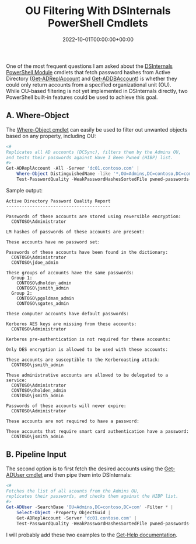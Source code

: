 ﻿---
ref: dsinternals-ou-filtering
title: OU Filtering With&nbsp;DSInternals PowerShell Cmdlets
date: '2022-10-01T00:00:00+00:00'
layout: post
lang: en
image: /assets/images/HIBP.png
permalink: /en/dsinternals-ou-filtering/
---

One of&nbsp;the&nbsp;most frequent questions I&nbsp;am asked about the&nbsp;[DSInternals PowerShell Module](https://github.com/MichaelGrafnetter/DSInternals) cmdlets that&nbsp;fetch password hashes from&nbsp;Active Directory ([Get-ADReplAccount](https://github.com/MichaelGrafnetter/DSInternals/blob/master/Documentation/PowerShell/Get-ADReplAccount.md#get-adreplaccount) and&nbsp;[Get-ADDBAccount](https://github.com/MichaelGrafnetter/DSInternals/blob/master/Documentation/PowerShell/Get-ADDBAccount.md#get-addbaccount)) is&nbsp;whether&nbsp;they could only return accounts from&nbsp;a&nbsp;specified organizational unit (OU). While&nbsp;OU-based filtering is&nbsp;not yet&nbsp;implemented in&nbsp;DSInternals directly, two PowerShell built-in features could be&nbsp;used to&nbsp;achieve this&nbsp;goal.

## A. Where-Object

The [Where-Object cmdlet](https://learn.microsoft.com/en-us/powershell/module/microsoft.powershell.core/where-object?view=powershell-5.1) can easily be&nbsp;used to&nbsp;filter out unwanted objects based on any property, including OU:

```powershell
<#
Replicates all AD accounts (DCSync), filters them by the Admins OU,
and tests their passwords against Have I Been Pwned (HIBP) list.
#>
Get-ADReplAccount -All -Server 'dc01.contoso.com' |
    Where-Object DistinguishedName -like '*,OU=Admins,DC=contoso,DC=com' |
    Test-PasswordQuality -WeakPasswordHashesSortedFile pwned-passwords-ntlm-ordered-by-hash-v7.txt
```

<!--more-->

Sample output:

```
Active Directory Password Quality Report
----------------------------------------

Passwords of these accounts are stored using reversible encryption:
  CONTOSO\Administrator

LM hashes of passwords of these accounts are present:

These accounts have no password set:

Passwords of these accounts have been found in the dictionary:
  CONTOSO\Administrator
  CONTOSO\jdoe_admin

These groups of accounts have the same passwords:
  Group 1:
    CONTOSO\dholden_admin
    CONTOSO\jsmith_admin
  Group 2:
    CONTOSO\pgoldman_admin
    CONTOSO\sgates_admin

These computer accounts have default passwords:

Kerberos AES keys are missing from these accounts:
  CONTOSO\Administrator

Kerberos pre-authentication is not required for these accounts:

Only DES encryption is allowed to be used with these accounts:

These accounts are susceptible to the Kerberoasting attack:
  CONTOSO\jsmith_admin

These administrative accounts are allowed to be delegated to a service:
  CONTOSO\Administrator
  CONTOSO\dholden_admin
  CONTOSO\jsmith_admin

Passwords of these accounts will never expire:
  CONTOSO\Administrator

These accounts are not required to have a password:

These accounts that require smart card authentication have a password:
  CONTOSO\jsmith_admin
```

## B. Pipeline Input

The second option is&nbsp;to&nbsp;first fetch the&nbsp;desired accounts using the&nbsp;[Get-ADUser cmdlet](https://learn.microsoft.com/en-us/powershell/module/activedirectory/get-aduser) and&nbsp;then pipe them into DSInternals:

```powershell
<#
Fetches the list of all acounts from the Admins OU,
replicates their passwords, and checks them against the HIBP list.
#>
Get-ADUser -SearchBase 'OU=Admins,DC=contoso,DC=com' -Filter * |
    Select-Object -Property ObjectGuid |
    Get-ADReplAccount -Server 'dc01.contoso.com' |
    Test-PasswordQuality -WeakPasswordHashesSortedFile pwned-passwords-ntlm-ordered-by-hash-v7.txt
```

I will probably add these two examples to&nbsp;the&nbsp;[Get-Help documentation](https://github.com/MichaelGrafnetter/DSInternals/blob/master/Documentation/PowerShell/Readme.md).
